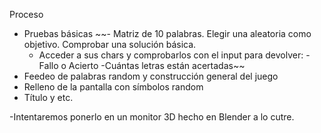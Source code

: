 Proceso

- Pruebas básicas
	~~- Matriz de 10 palabras. Elegir una aleatoria como objetivo. Comprobar una solución básica. 
	- Acceder a sus chars y comprobarlos con el input para devolver: 
		-Fallo o Acierto
		-Cuántas letras están acertadas~~
- Feedeo de palabras random y construcción general del juego
- Relleno de la pantalla con símbolos random
- Título y etc.

-Intentaremos ponerlo en un monitor 3D hecho en Blender a lo cutre.